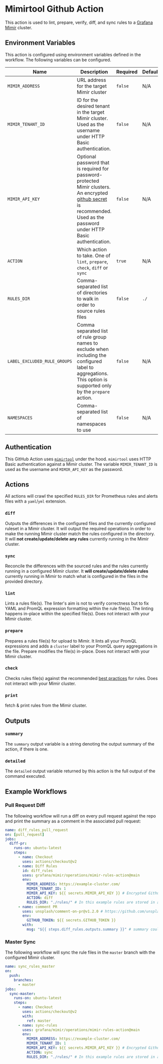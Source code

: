 # Mimirtool Github Action

This action is used to lint, prepare, verify, diff, and sync rules to a [Grafana Mimir](https://github.com/grafana/mimir) cluster.

## Environment Variables

This action is configured using environment variables defined in the workflow. The following variables can be configured.

| Name                         | Description                                                                                                                                                                                                                                                                                        | Required | Default |
| ---------------------------- | -------------------------------------------------------------------------------------------------------------------------------------------------------------------------------------------------------------------------------------------------------------------------------------------------- | -------- | ------- |
| `MIMIR_ADDRESS`              | URL address for the target Mimir cluster                                                                                                                                                                                                                                                           | `false`  | N/A     |
| `MIMIR_TENANT_ID`            | ID for the desired tenant in the target Mimir cluster. Used as the username under HTTP Basic authentication.                                                                                                                                                                                       | `false`  | N/A     |
| `MIMIR_API_KEY`              | Optional password that is required for password-protected Mimir clusters. An encrypted [github secret](https://help.github.com/en/actions/automating-your-workflow-with-github-actions/creating-and-using-encrypted-secrets) is recommended. Used as the password under HTTP Basic authentication. | `false`  | N/A     |
| `ACTION`                     | Which action to take. One of `lint`, `prepare`, `check`, `diff` or `sync`                                                                                                                                                                                                                          | `true`   | N/A     |
| `RULES_DIR`                  | Comma-separated list of directories to walk in order to source rules files                                                                                                                                                                                                                         | `false`  | `./`    |
| `LABEL_EXCLUDED_RULE_GROUPS` | Comma separated list of rule group names to exclude when including the configured label to aggregations. This option is supported only by the `prepare` action.                                                                                                                                    | `false`  | N/A     |
| `NAMESPACES`                 | Comma-separated list of namespaces to use                                                                                                                                                                                                                                                          | `false`  | N/A     |

## Authentication

This GitHub Action uses [`mimirtool`](https://github.com/grafana/mimir) under the hood.
`mimirtool` uses HTTP Basic authentication against a Mimir cluster. The variable `MIMIR_TENANT_ID` is used as the username and `MIMIR_API_KEY` as the password.

## Actions

All actions will crawl the specified `RULES_DIR` for Prometheus rules and alerts files with a `yaml`/`yml` extension.

### `diff`

Outputs the differences in the configured files and the currently configured ruleset in a Mimir cluster. It will output the required operations in order to make the running Mimir cluster match the rules configured in the directory. It will **not create/update/delete any rules** currently running in the Mimir cluster.

### `sync`

Reconcile the differences with the sourced rules and the rules currently running in a configured Mimir cluster. It **will create/update/delete rules** currently running in Mimir to match what is configured in the files in the provided directory.

### `lint`

Lints a rules file(s). The linter's aim is not to verify correctness but to fix YAML and PromQL expression formatting within the rule file(s). The linting happens in-place within the specified file(s). Does not interact with your Mimir cluster.

### `prepare`

Prepares a rules file(s) for upload to Mimir. It lints all your PromQL expressions and adds a `cluster` label to your PromQL query aggregations in the file. Prepare modifies the file(s) in-place. Does not interact with your Mimir cluster.

### `check`

Checks rules file(s) against the recommended [best practices](https://prometheus.io/docs/practices/rules/) for rules. Does not interact with your Mimir cluster.

### `print`

fetch & print rules from the Mimir cluster.

## Outputs

### `summary`

The `summary` output variable is a string denoting the output summary of the action, if there is one.

### `detailed`

The `detailed` output variable returned by this action is the full output of the command executed.

## Example Workflows

### Pull Request Diff

The following workflow will run a diff on every pull request against the repo and print the summary as a comment in the associated pull request:

```yaml
name: diff_rules_pull_request
on: [pull_request]
jobs:
  diff-pr:
    runs-on: ubuntu-latest
    steps:
      - name: Checkout
        uses: actions/checkout@v2
      - name: Diff Rules
        id: diff_rules
        uses: grafana/mimir/operations/mimir-rules-action@main
        env:
          MIMIR_ADDRESS: https://example-cluster.com/
          MIMIR_TENANT_ID: 1
          MIMIR_API_KEY: ${{ secrets.MIMIR_API_KEY }} # Encrypted Github Secret https://help.github.com/en/actions/automating-your-workflow-with-github-actions/creating-and-using-encrypted-secrets
          ACTION: diff
          RULES_DIR: "./rules/" # In this example rules are stored in a rules directory in the repo
      - name: comment PR
        uses: unsplash/comment-on-pr@v1.2.0 # https://github.com/unsplash/comment-on-pr
        env:
          GITHUB_TOKEN: ${{ secrets.GITHUB_TOKEN }}
        with:
          msg: "${{ steps.diff_rules.outputs.summary }}" # summary could be replaced with detailed for a more granular view
```

### Master Sync

The following workflow will sync the rule files in the `master` branch with the configured Mimir cluster.

```yaml
name: sync_rules_master
on:
  push:
    branches:
      - master
jobs:
  sync-master:
    runs-on: ubuntu-latest
    steps:
      - name: Checkout
        uses: actions/checkout@v2
        with:
          ref: master
      - name: sync-rules
        uses: grafana/mimir/operations/mimir-rules-action@main
        env:
          MIMIR_ADDRESS: https://example-cluster.com/
          MIMIR_TENANT_ID: 1
          MIMIR_API_KEY: ${{ secrets.MIMIR_API_KEY }} # Encrypted Github Secret https://help.github.com/en/actions/automating-your-workflow-with-github-actions/creating-and-using-encrypted-secrets
          ACTION: sync
          RULES_DIR: "./rules/" # In this example rules are stored in a rules directory in the repo
```
